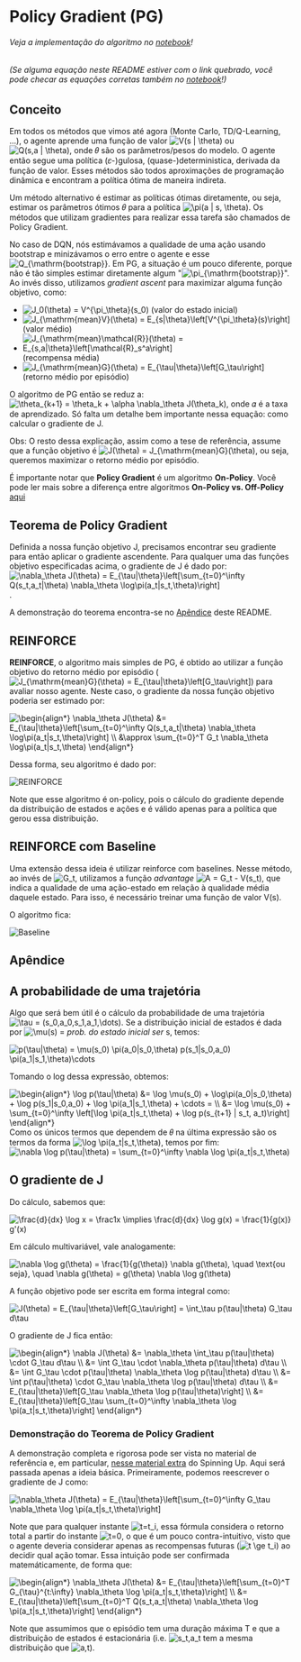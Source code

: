 # Policy Gradient (PG)

###### Veja a implementação do algoritmo no [notebook](PG.ipynb)!
###### (Se alguma equação neste README estiver com o link quebrado, você pode checar as equações corretas também no [notebook](PG.ipynb)!)

## Conceito

Em todos os métodos que vimos até agora (Monte Carlo, TD/Q-Learning, ...), o agente aprende uma função de valor <img src="https://latex.codecogs.com/svg.latex?V(s&space;|&space;\theta)" title="V(s | \theta)" /> ou <img src="https://latex.codecogs.com/svg.latex?Q(s,a&space;|&space;\theta)" title="Q(s,a | \theta)" />, onde 𝜃 são os parâmetros/pesos do modelo. O agente então segue uma política (𝜀-)gulosa, (quase-)deterministica, derivada da função de valor. Esses métodos são todos aproximações de programação dinâmica e encontram a política ótima de maneira indireta.

Um método alternativo é estimar as políticas ótimas diretamente, ou seja, estimar os parâmetros ótimos 𝜃 para a política <img src="https://latex.codecogs.com/svg.latex?\pi(a&space;|&space;s,&space;\theta)" title="\pi(a | s, \theta)" />.
Os métodos que utilizam gradientes para realizar essa tarefa são chamados de Policy Gradient.

No caso de DQN, nós estimávamos a qualidade de uma ação usando bootstrap e minizávamos o erro entre o agente e esse <img src="https://latex.codecogs.com/svg.latex?Q_{\mathrm{bootstrap}}" title="Q_{\mathrm{bootstrap}}" />. Em PG, a situação é um pouco diferente, porque não é tão simples estimar diretamente algum "<img src="https://latex.codecogs.com/svg.latex?\pi_{\mathrm{bootstrap}}" title="\pi_{\mathrm{bootstrap}}" />". Ao invés disso, utilizamos _gradient ascent_ para maximizar alguma função objetivo, como:

- <img src="https://latex.codecogs.com/svg.latex?J_0(\theta)&space;=&space;V^{\pi_\theta}(s_0)" title="J_0(\theta) = V^{\pi_\theta}(s_0)" /> (valor do estado inicial)
- <img src="https://latex.codecogs.com/svg.latex?J_{\mathrm{mean}V}(\theta)&space;=&space;E_{s|\theta}\left[V^{\pi_\theta}(s)\right]" title="J_{\mathrm{mean}V}(\theta) = E_{s|\theta}\left[V^{\pi_\theta}(s)\right]" /> (valor médio)
- <img src="https://latex.codecogs.com/svg.latex?J_{\mathrm{mean}\mathcal{R}}(\theta)&space;=&space;E_{s,a|\theta}\left[\mathcal{R}_s^a\right]" title="J_{\mathrm{mean}\mathcal{R}}(\theta) = E_{s,a|\theta}\left[\mathcal{R}_s^a\right]" /> (recompensa média)
- <img src="https://latex.codecogs.com/svg.latex?J_{\mathrm{mean}G}(\theta)&space;=&space;E_{\tau|\theta}\left[G_\tau\right]" title="J_{\mathrm{mean}G}(\theta) = E_{\tau|\theta}\left[G_\tau\right]" /> (retorno médio por episódio)

O algoritmo de PG então se reduz a:
<img src="https://latex.codecogs.com/svg.latex?\theta_{k&plus;1}&space;=&space;\theta_k&space;&plus;&space;\alpha&space;\nabla_\theta&space;J(\theta_k)" title="\theta_{k+1} = \theta_k + \alpha \nabla_\theta J(\theta_k)" />,
onde 𝛼 é a taxa de aprendizado. Só falta um detalhe bem importante nessa equação: como calcular o gradiente de J.

Obs: O resto dessa explicação, assim como a tese de referência, assume que a função objetivo é <img src="https://latex.codecogs.com/svg.latex?J(\theta)&space;=&space;J_{\mathrm{mean}G}(\theta)" title="J(\theta) = J_{\mathrm{mean}G}(\theta)" />, ou seja, queremos maximizar o retorno médio por episódio.

É importante notar que **Policy Gradient** é um algoritmo **On-Policy**. Você pode ler mais sobre a diferença entre algoritmos **On-Policy vs. Off-Policy** [aqui](Introdu%C3%A7%C3%A3o/On-Policy%20x%20Off-Policy) 

## Teorema de Policy Gradient

Definida a nossa função objetivo J, precisamos encontrar seu gradiente para então aplicar o gradiente ascendente. Para qualquer uma das funções objetivo especificadas acima, o gradiente de J é dado por:
<img src="https://latex.codecogs.com/svg.latex?\nabla_\theta&space;J(\theta)&space;=&space;E_{\tau|\theta}\left[\sum_{t=0}^\infty&space;Q(s_t,a_t|\theta)&space;\nabla_\theta&space;\log\pi(a_t|s_t,\theta)\right]" title="\nabla_\theta J(\theta) = E_{\tau|\theta}\left[\sum_{t=0}^\infty Q(s_t,a_t|\theta) \nabla_\theta \log\pi(a_t|s_t,\theta)\right]" />.

A demonstração do teorema encontra-se no [Apêndice](#apendice) deste README.

## REINFORCE

**REINFORCE**, o algoritmo mais simples de PG, é obtido ao utilizar a função objetivo do retorno médio por episódio (<img src="https://latex.codecogs.com/svg.latex?J_{\mathrm{mean}G}(\theta)&space;=&space;E_{\tau|\theta}\left[G_\tau\right]" title="J_{\mathrm{mean}G}(\theta) = E_{\tau|\theta}\left[G_\tau\right]" />) para avaliar nosso agente. Neste caso, o gradiente da nossa função objetivo poderia ser estimado por:

<img src="https://latex.codecogs.com/svg.latex?\begin{align*}&space;\nabla_\theta&space;J(\theta)&space;&=&space;E_{\tau|\theta}\left[\sum_{t=0}^\infty&space;Q(s_t,a_t|\theta)&space;\nabla_\theta&space;\log\pi(a_t|s_t,\theta)\right]&space;\\&space;&\approx&space;\sum_{t=0}^T&space;G_t&space;\nabla_\theta&space;\log\pi(a_t|s_t,\theta)&space;\end{align*}" title="\begin{align*} \nabla_\theta J(\theta) &= E_{\tau|\theta}\left[\sum_{t=0}^\infty Q(s_t,a_t|\theta) \nabla_\theta \log\pi(a_t|s_t,\theta)\right] \\ &\approx \sum_{t=0}^T G_t \nabla_\theta \log\pi(a_t|s_t,\theta) \end{align*}" />

Dessa forma, seu algoritmo é dado por:

![REINFORCE](imgs/reinforce.svg)

Note que esse algoritmo é on-policy, pois o cálculo do gradiente depende da distribuição de estados e ações e é válido apenas para a política que gerou essa distribuição.

## REINFORCE com Baseline

Uma extensão dessa ideia é utilizar reinforce com baselines. Nesse método, ao invés de <img src="https://latex.codecogs.com/svg.latex?G_t" title="G_t" />, utilizamos a função _advantage_ <img src="https://latex.codecogs.com/svg.latex?A&space;=&space;G_t&space;-&space;V(s_t)" title="A = G_t - V(s_t)" />, que indica a qualidade de uma ação-estado em relação à qualidade média daquele estado. Para isso, é necessário treinar uma função de valor V(s).

O algoritmo fica:

![Baseline](imgs/baseline.svg)

<a id="apendice"></a>
## Apêndice

## A probabilidade de uma trajetória

Algo que será bem útil é o cálculo da probabilidade de uma trajetória <img src="https://latex.codecogs.com/svg.latex?\tau&space;=&space;(s_0,a_0,s_1,a_1,\dots)" title="\tau = (s_0,a_0,s_1,a_1,\dots)" />. Se a distribuição inicial de estados é dada por <img src="https://latex.codecogs.com/svg.latex?\mu(s)&space;=" title="\mu(s) =" /> _prob. do estado inicial ser_ s, temos:

<img src="https://latex.codecogs.com/svg.latex?p(\tau|\theta)&space;=&space;\mu(s_0)&space;\pi(a_0|s_0,\theta)&space;p(s_1|s_0,a_0)&space;\pi(a_1|s_1,\theta)\cdots" title="p(\tau|\theta) = \mu(s_0) \pi(a_0|s_0,\theta) p(s_1|s_0,a_0) \pi(a_1|s_1,\theta)\cdots" />

Tomando o log dessa expressão, obtemos:

<img src="https://latex.codecogs.com/svg.latex?\begin{align*}&space;\log&space;p(\tau|\theta)&space;&=&space;\log&space;\mu(s_0)&space;&plus;&space;\log\pi(a_0|s_0,\theta)&space;&plus;&space;\log&space;p(s_1|s_0,a_0)&space;&plus;&space;\log&space;\pi(a_1|s_1,\theta)&space;&plus;&space;\cdots&space;=&space;\\&space;&=&space;\log&space;\mu(s_0)&space;&plus;&space;\sum_{t=0}^\infty&space;\left[\log&space;\pi(a_t|s_t,\theta)&space;&plus;&space;\log&space;p(s_{t&plus;1}&space;|&space;s_t,&space;a_t)\right]&space;\end{align*}" title="\begin{align*} \log p(\tau|\theta) &= \log \mu(s_0) + \log\pi(a_0|s_0,\theta) + \log p(s_1|s_0,a_0) + \log \pi(a_1|s_1,\theta) + \cdots = \\ &= \log \mu(s_0) + \sum_{t=0}^\infty \left[\log \pi(a_t|s_t,\theta) + \log p(s_{t+1} | s_t, a_t)\right] \end{align*}" />
Como os únicos termos que dependem de 𝜃 na última expressão são os termos da forma <img src="https://latex.codecogs.com/svg.latex?\log&space;\pi(a_t|s_t,\theta)" title="\log \pi(a_t|s_t,\theta)" />, temos por fim:

<img src="https://latex.codecogs.com/svg.latex?\nabla&space;\log&space;p(\tau|\theta)&space;=&space;\sum_{t=0}^\infty&space;\nabla&space;\log&space;\pi(a_t|s_t,\theta)" title="\nabla \log p(\tau|\theta) = \sum_{t=0}^\infty \nabla \log \pi(a_t|s_t,\theta)" />

## O gradiente de J

Do cálculo, sabemos que:

<img src="https://latex.codecogs.com/svg.latex?\frac{d}{dx}&space;\log&space;x&space;=&space;\frac1x&space;\implies&space;\frac{d}{dx}&space;\log&space;g(x)&space;=&space;\frac{1}{g(x)}&space;g'(x)" title="\frac{d}{dx} \log x = \frac1x \implies \frac{d}{dx} \log g(x) = \frac{1}{g(x)} g'(x)" />

Em cálculo multivariável, vale analogamente:

<img src="https://latex.codecogs.com/svg.latex?\nabla&space;\log&space;g(\theta)&space;=&space;\frac{1}{g(\theta)}&space;\nabla&space;g(\theta),&space;\quad&space;\text{ou&space;seja},&space;\quad&space;\nabla&space;g(\theta)&space;=&space;g(\theta)&space;\nabla&space;\log&space;g(\theta)" title="\nabla \log g(\theta) = \frac{1}{g(\theta)} \nabla g(\theta), \quad \text{ou seja}, \quad \nabla g(\theta) = g(\theta) \nabla \log g(\theta)" />

A função objetivo pode ser escrita em forma integral como:

<img src="https://latex.codecogs.com/svg.latex?J(\theta)&space;=&space;E_{\tau|\theta}\left[G_\tau\right]&space;=&space;\int_\tau&space;p(\tau|\theta)&space;G_\tau&space;d\tau" title="J(\theta) = E_{\tau|\theta}\left[G_\tau\right] = \int_\tau p(\tau|\theta) G_\tau d\tau" />

O gradiente de J fica então:

<img src="https://latex.codecogs.com/svg.latex?\begin{align*}&space;\nabla&space;J(\theta)&space;&=&space;\nabla_\theta&space;\int_\tau&space;p(\tau|\theta)&space;\cdot&space;G_\tau&space;d\tau&space;\\&space;&=&space;\int&space;G_\tau&space;\cdot&space;\nabla_\theta&space;p(\tau|\theta)&space;d\tau&space;\\&space;&=&space;\int&space;G_\tau&space;\cdot&space;p(\tau|\theta)&space;\nabla_\theta&space;\log&space;p(\tau|\theta)&space;d\tau&space;\\&space;&=&space;\int&space;p(\tau|\theta)&space;\cdot&space;G_\tau&space;\nabla_\theta&space;\log&space;p(\tau|\theta)&space;d\tau&space;\\&space;&=&space;E_{\tau|\theta}\left[G_\tau&space;\nabla_\theta&space;\log&space;p(\tau|\theta)\right]&space;\\&space;&=&space;E_{\tau|\theta}\left[G_\tau&space;\sum_{t=0}^\infty&space;\nabla_\theta&space;\log&space;\pi(a_t|s_t,\theta)\right]&space;\end{align*}" title="\begin{align*} \nabla J(\theta) &= \nabla_\theta \int_\tau p(\tau|\theta) \cdot G_\tau d\tau \\ &= \int G_\tau \cdot \nabla_\theta p(\tau|\theta) d\tau \\ &= \int G_\tau \cdot p(\tau|\theta) \nabla_\theta \log p(\tau|\theta) d\tau \\ &= \int p(\tau|\theta) \cdot G_\tau \nabla_\theta \log p(\tau|\theta) d\tau \\ &= E_{\tau|\theta}\left[G_\tau \nabla_\theta \log p(\tau|\theta)\right] \\ &= E_{\tau|\theta}\left[G_\tau \sum_{t=0}^\infty \nabla_\theta \log \pi(a_t|s_t,\theta)\right] \end{align*}" />

### Demonstração do Teorema de Policy Gradient

A demonstração completa e rigorosa pode ser vista no material de referência e, em particular, [nesse material extra](https://spinningup.openai.com/en/latest/spinningup/extra_pg_proof1.html) do Spinning Up. Aqui será passada apenas a ideia básica. Primeiramente, podemos reescrever o gradiente de J como:

<img src="https://latex.codecogs.com/svg.latex?\nabla_\theta&space;J(\theta)&space;=&space;E_{\tau|\theta}\left[\sum_{t=0}^\infty&space;G_\tau&space;\nabla_\theta&space;\log&space;\pi(a_t|s_t,\theta)\right]" title="\nabla_\theta J(\theta) = E_{\tau|\theta}\left[\sum_{t=0}^\infty G_\tau \nabla_\theta \log \pi(a_t|s_t,\theta)\right]" />

Note que para qualquer instante <img src="https://latex.codecogs.com/svg.latex?t=t_i" title="t=t_i" />, essa fórmula considera o retorno total a partir do instante <img src="https://latex.codecogs.com/svg.latex?t=0" title="t=0" />, o que é um pouco contra-intuitivo, visto que o agente deveria considerar apenas as recompensas futuras (<img src="https://latex.codecogs.com/svg.latex?t&space;\ge&space;t_i" title="t \ge t_i" />) ao decidir qual ação tomar. Essa intuição pode ser confirmada matemáticamente, de forma que:

<img src="https://latex.codecogs.com/svg.latex?\begin{align*}&space;\nabla_\theta&space;J(\theta)&space;&=&space;E_{\tau|\theta}\left[\sum_{t=0}^T&space;G_{\tau}^{t:\infty}&space;\nabla_\theta&space;\log&space;\pi(a_t|s_t,\theta)\right]&space;\\&space;&=&space;E_{\tau|\theta}\left[\sum_{t=0}^T&space;Q(s_t,a_t|\theta)&space;\nabla_\theta&space;\log&space;\pi(a_t|s_t,\theta)\right]&space;\end{align*}" title="\begin{align*} \nabla_\theta J(\theta) &= E_{\tau|\theta}\left[\sum_{t=0}^T G_{\tau}^{t:\infty} \nabla_\theta \log \pi(a_t|s_t,\theta)\right] \\ &= E_{\tau|\theta}\left[\sum_{t=0}^T Q(s_t,a_t|\theta) \nabla_\theta \log \pi(a_t|s_t,\theta)\right] \end{align*}" />

Note que assumimos que o episódio tem uma duração máxima T e que a distribuição de estados é estacionária (i.e. <img src="https://latex.codecogs.com/svg.latex?s_t,a_t" title="s_t,a_t" /> tem a mesma distribuição que <img src="https://latex.codecogs.com/svg.latex?a,t" title="a,t" />).
